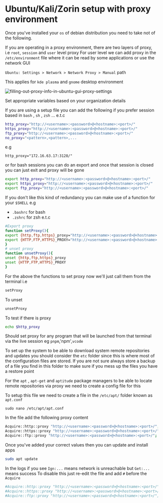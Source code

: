 # Ubuntu/Kali/Zorin setup with proxy environment
Once you've installed your `os` of debian distribution you need to take not of the following.

If you are operating in a proxy environment, there are two layers of proxy, i.e `root`, `session` and `user` level proxy
For user level we can add proxy in the `/etc/environment` file where it can be read by some applications or use the network GUI

`Ubuntu: Settings > Network > Network Proxy > Manual` path

This applies for `kde plasma` and `gnome` desktop environment

![filling-out-proxy-info-in-ubuntu-gui-proxy-settings](https://user-images.githubusercontent.com/55891685/199001021-4097d50c-228b-4289-9889-e35d49011ac4.png)

Set appropriate variables based on your organization details

If you are using a setup file you can add the following if you prefer session based in `bash` , `sh` , `zsh` ... e.t.c
```sh
http_proxy="http://<username>:<password>@<hostname>:<port>/"
https_proxy="http://<username>:<password>@<hostname>:<port>/"
ftp_proxy="http://<username>:<password>@<hostname>:<port>/"
no_proxy="<pattern>,<pattern>,...
```
e.g
```
http_proxy="172.16.63.17:3128/"
```
or for bash sessions you can do an export and once that session is closed you can just exit and proxy will be gone
```sh
export http_proxy="http://<username>:<password>@<hostname>:<port>/"
export https_proxy="http://<username>:<password>@<hostname>:<port>/"
export ftp_proxy="http://<username>:<password>@<hostname>:<port>/"
```
If you don't like this kind of redundancy you can make use of a function for your `$SHELL` e.g 
- `.bashrc` for bash
- `.zshrc` for zsh
e.t.c

```sh
#Export proxy
function setProxy(){
export {http,ftp,https}_proxy="http://<username>:<password>@<hostname>:<port>/"
export {HTTP,FTP,HTTPS}_PROXY="http://<username>:<password>@<hostname>:<port>/"
}
# unset proxy
function unsetProxy(){
unset {http,ftp,https}_proxy
unset {HTTP,FTP,HTTPS}_PROXY
}
```

For the above the functions to set proxy now we'll just call them from the terminal i.e

```sh
setProxy
```
To unset
```sh
unsetProxy
```
To test if there is proxy
```sh
echo $http_proxy
```

Should set proxy for any program that will be launched from that terminal via the live session eg `pnpm`,'npm',`vcode`

To set up the system to be able to download system remote repositories and updates you should consider the `etc` folder since this is where most of the configuration files are stored. If you are not sure always store a backup of a file you find in this folder to make sure if you mess up the files you have a restore point

For the `apt` , `apt-get` and `aptitude` package managers to be able to locate remote repositories via proxy we need to create a config file for this

To setup this file we need to create a file in the `/etc/apt/` folder known as `apt.conf`
```
sudo nano /etc/apt/apt.conf
```
In the file add the following proxy content
```sh
Acquire::http::proxy "http://<username>:<password>@<hostname>:<port>/";
Acquire::https::proxy "http://<username>:<password>@<hostname>:<port>/";
Acquire::ftp::proxy "http://<username>:<password>@<hostname>:<port>/";
```
Once you've added your correct values then you can update and install apps
```sh
sudo apt update
```
In the logs if you see `Ign:...` means network is unreachable but `Get:...` means success
To disable this just re-edit the file and add `#` before the `Acquire`

```sh
#Acquire::http::proxy "http://<username>:<password>@<hostname>:<port>/";
#Acquire::https::proxy "http://<username>:<password>@<hostname>:<port>/";
#Acquire::ftp::proxy "http://<username>:<password>@<hostname>:<port>/";
```


